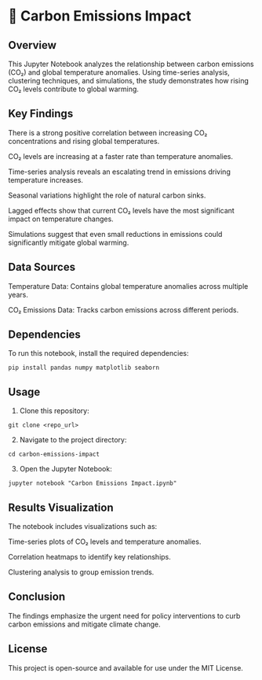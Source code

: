 # 🌁 Carbon Emissions Impact

## Overview

This Jupyter Notebook analyzes the relationship between carbon emissions (CO₂) and global temperature anomalies. Using time-series analysis, clustering techniques, and simulations, the study demonstrates how rising CO₂ levels contribute to global warming.

## Key Findings

There is a strong positive correlation between increasing CO₂ concentrations and rising global temperatures.

CO₂ levels are increasing at a faster rate than temperature anomalies.

Time-series analysis reveals an escalating trend in emissions driving temperature increases.

Seasonal variations highlight the role of natural carbon sinks.

Lagged effects show that current CO₂ levels have the most significant impact on temperature changes.

Simulations suggest that even small reductions in emissions could significantly mitigate global warming.

## Data Sources

Temperature Data: Contains global temperature anomalies across multiple years.

CO₂ Emissions Data: Tracks carbon emissions across different periods.

## Dependencies

To run this notebook, install the required dependencies:

```
pip install pandas numpy matplotlib seaborn
```

## Usage

1. Clone this repository:
```
git clone <repo_url>
```
2. Navigate to the project directory:
```
cd carbon-emissions-impact
```
3. Open the Jupyter Notebook:
```
jupyter notebook "Carbon Emissions Impact.ipynb"
```
## Results Visualization

The notebook includes visualizations such as:

Time-series plots of CO₂ levels and temperature anomalies.

Correlation heatmaps to identify key relationships.

Clustering analysis to group emission trends.

## Conclusion

The findings emphasize the urgent need for policy interventions to curb carbon emissions and mitigate climate change.

## License

This project is open-source and available for use under the MIT License.
























